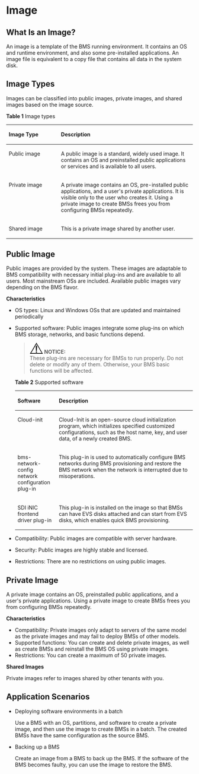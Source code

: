 # Image<a name="EN-US_TOPIC_0083745257"></a>

## What Is an Image?<a name="section7588141665317"></a>

An image is a template of the BMS running environment. It contains an OS and runtime environment, and also some pre-installed applications. An image file is equivalent to a copy file that contains all data in the system disk.

## Image Types<a name="section737511513552"></a>

Images can be classified into public images, private images, and shared images based on the image source.

**Table  1**  Image types

<a name="table72052065610"></a>
<table><thead align="left"><tr id="row32132055613"><th class="cellrowborder" valign="top" width="28.000000000000004%" id="mcps1.2.3.1.1"><p id="p18211820195618"><a name="p18211820195618"></a><a name="p18211820195618"></a>Image Type</p>
</th>
<th class="cellrowborder" valign="top" width="72%" id="mcps1.2.3.1.2"><p id="p16211120115618"><a name="p16211120115618"></a><a name="p16211120115618"></a>Description</p>
</th>
</tr>
</thead>
<tbody><tr id="row22172025611"><td class="cellrowborder" valign="top" width="28.000000000000004%" headers="mcps1.2.3.1.1 "><p id="p62152065614"><a name="p62152065614"></a><a name="p62152065614"></a>Public image</p>
</td>
<td class="cellrowborder" valign="top" width="72%" headers="mcps1.2.3.1.2 "><p id="p20211209564"><a name="p20211209564"></a><a name="p20211209564"></a>A public image is a standard, widely used image. It contains an OS and preinstalled public applications or services and is available to all users.</p>
</td>
</tr>
<tr id="row1521320115616"><td class="cellrowborder" valign="top" width="28.000000000000004%" headers="mcps1.2.3.1.1 "><p id="p2211320105619"><a name="p2211320105619"></a><a name="p2211320105619"></a>Private image</p>
</td>
<td class="cellrowborder" valign="top" width="72%" headers="mcps1.2.3.1.2 "><p id="p1921112014561"><a name="p1921112014561"></a><a name="p1921112014561"></a>A private image contains an OS, pre-installed public applications, and a user's private applications. It is visible only to the user who creates it. Using a private image to create BMSs frees you from configuring BMSs repeatedly.</p>
</td>
</tr>
<tr id="row8211520195616"><td class="cellrowborder" valign="top" width="28.000000000000004%" headers="mcps1.2.3.1.1 "><p id="p162102035616"><a name="p162102035616"></a><a name="p162102035616"></a>Shared image</p>
</td>
<td class="cellrowborder" valign="top" width="72%" headers="mcps1.2.3.1.2 "><p id="p321620115619"><a name="p321620115619"></a><a name="p321620115619"></a>This is a private image shared by another user.</p>
</td>
</tr>
</tbody>
</table>

## Public Image<a name="section2087195810593"></a>

Public images are provided by the system. These images are adaptable to BMS compatibility with necessary initial plug-ins and are available to all users. Most mainstream OSs are included. Available public images vary depending on the BMS flavor.

**Characteristics**

-   OS types: Linux and Windows OSs that are updated and maintained periodically
-   Supported software: Public images integrate some plug-ins on which BMS storage, networks, and basic functions depend.

    >![](public_sys-resources/icon-notice.gif) **NOTICE:**   
    >These plug-ins are necessary for BMSs to run properly. Do not delete or modify any of them. Otherwise, your BMS basic functions will be affected.  

    **Table  2**  Supported software

    <a name="table1717118165381"></a>
    <table><thead align="left"><tr id="row2172131612381"><th class="cellrowborder" valign="top" width="23.189999999999998%" id="mcps1.2.3.1.1"><p id="p71720169384"><a name="p71720169384"></a><a name="p71720169384"></a>Software</p>
    </th>
    <th class="cellrowborder" valign="top" width="76.81%" id="mcps1.2.3.1.2"><p id="p817217161388"><a name="p817217161388"></a><a name="p817217161388"></a>Description</p>
    </th>
    </tr>
    </thead>
    <tbody><tr id="row161728161386"><td class="cellrowborder" valign="top" width="23.189999999999998%" headers="mcps1.2.3.1.1 "><p id="p1172181610384"><a name="p1172181610384"></a><a name="p1172181610384"></a>Cloud-init</p>
    </td>
    <td class="cellrowborder" valign="top" width="76.81%" headers="mcps1.2.3.1.2 "><p id="p575323613818"><a name="p575323613818"></a><a name="p575323613818"></a>Cloud-Init is an open-source cloud initialization program, which initializes specified customized configurations, such as the host name, key, and user data, of a newly created BMS.</p>
    </td>
    </tr>
    <tr id="row10172121617385"><td class="cellrowborder" valign="top" width="23.189999999999998%" headers="mcps1.2.3.1.1 "><p id="p3172111618386"><a name="p3172111618386"></a><a name="p3172111618386"></a>bms-network-config network configuration plug-in</p>
    </td>
    <td class="cellrowborder" valign="top" width="76.81%" headers="mcps1.2.3.1.2 "><p id="p2172616183818"><a name="p2172616183818"></a><a name="p2172616183818"></a>This plug-in is used to automatically configure BMS networks during BMS provisioning and restore the BMS network when the network is interrupted due to misoperations.</p>
    </td>
    </tr>
    <tr id="row1017231612382"><td class="cellrowborder" valign="top" width="23.189999999999998%" headers="mcps1.2.3.1.1 "><p id="p51721116173819"><a name="p51721116173819"></a><a name="p51721116173819"></a>SDI iNIC frontend driver plug-in</p>
    </td>
    <td class="cellrowborder" valign="top" width="76.81%" headers="mcps1.2.3.1.2 "><p id="p111720168381"><a name="p111720168381"></a><a name="p111720168381"></a>This plug-in is installed on the image so that BMSs can have EVS disks attached and can start from EVS disks, which enables quick BMS provisioning.</p>
    </td>
    </tr>
    </tbody>
    </table>

-   Compatibility: Public images are compatible with server hardware.
-   Security: Public images are highly stable and licensed.
-   Restrictions: There are no restrictions on using public images.

## Private Image<a name="section1736332313512"></a>

A private image contains an OS, preinstalled public applications, and a user's private applications. Using a private image to create BMSs frees you from configuring BMSs repeatedly.

**Characteristics**

-   Compatibility: Private images only adapt to servers of the same model as the private images and may fail to deploy BMSs of other models.
-   Supported functions: You can create and delete private images, as well as create BMSs and reinstall the BMS OS using private images. 
-   Restrictions: You can create a maximum of 50 private images.

**Shared Images**

Private images refer to images shared by other tenants with you.

## Application Scenarios<a name="section985836152820"></a>

-   Deploying software environments in a batch

    Use a BMS with an OS, partitions, and software to create a private image, and then use the image to create BMSs in a batch. The created BMSs have the same configuration as the source BMS.

-   Backing up a BMS

    Create an image from a BMS to back up the BMS. If the software of the BMS becomes faulty, you can use the image to restore the BMS.


